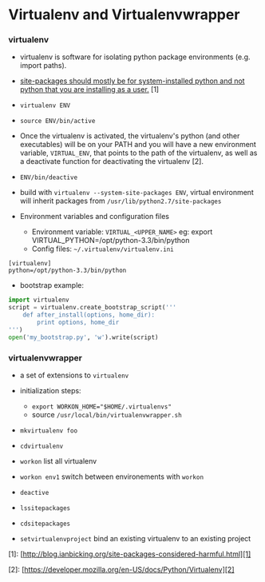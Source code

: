 # Virtualenv and Virtualenvwrapper


### virtualenv

- virtualenv is software for isolating python package
  environments (e.g. import paths).

- [site-packages should mostly be for system-installed python
  and not python that you are installing as a user.][1] \[1\]

- `virtualenv ENV`

- `source ENV/bin/active`

- Once the virtualenv is activated, the virtualenv's python
  (and other executables) will be on your PATH and you will
  have a new environment variable, `VIRTUAL_ENV`,
  that points to the path of the virtualenv, as well as a
  deactivate function for deactivating the virtualenv \[2\].

* `ENV/bin/deactive`

* build with `virtualenv --system-site-packages ENV`,
  virtual environment will inherit packages from
  `/usr/lib/python2.7/site-packages`

* Environment variables and configuration files
  - Environment variable: `VIRTUAL_<UPPER_NAME>`
    eg: export VIRTUAL_PYTHON=/opt/python-3.3/bin/python
  - Config files: `~/.virtualenv/virtualenv.ini`

```shell
[virtualenv]
python=/opt/python-3.3/bin/python
```

- bootstrap example:

```python
import virtualenv
script = virtualenv.create_bootstrap_script('''
    def after_install(options, home_dir):
        print options, home_dir
''')
open('my_bootstrap.py', 'w').write(script)
```

### virtualenvwrapper

- a set of extensions to `virtualenv`

- initialization steps:

  - `export WORKON_HOME="$HOME/.virtualenvs"`
  - source `/usr/local/bin/virtualenvwrapper.sh`

- `mkvirtualenv foo`

- `cdvirtualenv`

- `workon` list all virtualenv

- `workon env1` switch between environements with `workon`

- `deactive`

- `lssitepackages`

- `cdsitepackages`

- `setvirtualenvproject` bind an existing virtualenv to an existing project

\[1\]: [http://blog.ianbicking.org/site-packages-considered-harmful.html][1]

\[2\]: [https://developer.mozilla.org/en-US/docs/Python/Virtualenv][2]

[1]: http://blog.ianbicking.org/site-packages-considered-harmful.html
[2]: https://developer.mozilla.org/en-US/docs/Python/Virtualenv


